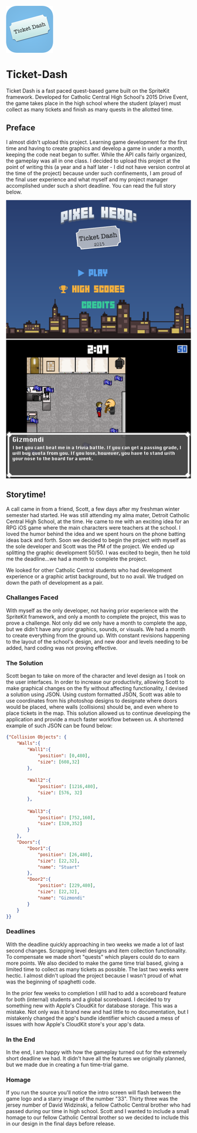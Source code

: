 ![Ticket Dash Logo](/Screenshots/AppIcon-sm.png?raw=true)

# Ticket-Dash
Ticket Dash is a fast paced quest-based game built on the SpriteKit framework. Developed for Catholic Central High School's 2015 Drive Event, the game takes place in the high school where the student (player) must collect as many tickets and finish as many quests in the allotted time.

## Preface
I almost didn't upload this project. Learning game development for the first time and having to create graphics and develop a game in under a month, keeping the code neat began to suffer. While the API calls fairly organized, the gameplay was all in one class. I decided to upload this project at the point of writing this (a year and a half later - I did not have version control at the time of the project) because under such confinements, I am proud of the final user experience and what myself and my project manager accomplished under such a short deadline. You can read the full story below.

![Main Menu](/Screenshots/Main_Menu.png?raw=true)
![Gameplay](/Screenshots/Game_Play_Chat.png?raw=true)

## Storytime!
A call came in from a friend, Scott, a few days after my freshman winter semester had started. He was still attending my alma mater, Detroit Catholic Central High School, at the time. He came to me with an exciting idea for an RPG iOS game where the main characters were teachers at the school. I loved the humor behind the idea and we spent hours on the phone batting ideas back and forth. Soon we decided to begin the project with myself as the sole developer and Scott was the PM of the project. We ended up splitting the graphic development 50/50. I was excited to begin, then he told me the deadline...we had a month to complete the project.

We looked for other Catholic Central students who had development experience or a graphic artist background, but to no avail. We trudged on down the path of development as a pair.

### Challanges Faced
With myself as the only developer, not having prior experience with the SpriteKit framework, and only a month to complete the project, this was to prove a challenge. Not only did we only have a month to complete the app, but we didn't have any prior graphics, sounds, or visuals. We had a month to create everything from the ground up. With constant revisions happening to the layout of the school's design, and new door and levels needing to be added, hard coding was not proving effective.

### The Solution
Scott began to take on more of the character and level design as I took on the user interfaces. In order to increase our productivity, allowing Scott to make graphical changes on the fly without affecting functionality, I devised a solution using JSON. Using custom formatted JSON, Scott was able to use coordinates from his photoshop designs to designate where doors would be placed, where walls (collisions) should be, and even where to place tickets in the map. This solution allowed us to continue developing the application and provide a much faster workflow between us. A shortened example of such JSON can be found below:
```JSON
{"Collision Objects": {
    "Walls":{
        "Wall1":{
            "position": [0,480],
            "size": [608,32]
        },
        
        "Wall2":{
            "position": [1216,480],
            "size": [576, 32]
        },
        
        "Wall3":{
            "position": [752,160],
            "size": [320,352]
        }
    },
    "Doors":{
        "Door1":{
            "position": [26,480],
            "size": [22,32],
            "name": "Stuart"
        },
		"Door2":{
            "position": [229,480],
            "size": [22,32],
            "name": "Gizmondi"
        }
    }
}}
```

### Deadlines
With the deadline quickly approaching in two weeks we made a lot of last second changes. Scrapping level designs and item collection functionality. To compensate we made short "quests" which players could do to earn more points. We also decided to make the game time trial based, giving a limited time to collect as many tickets as possible. The last two weeks were hectic. I almost didn't upload the project because I wasn't proud of what was the beginning of spaghetti code.

In the prior few weeks to completion I still had to add a scoreboard feature for both (internal) students and a global scoreboard. I decided to try something new with Apple's CloudKit for database storage. This was a mistake. Not only was it brand new and had little to no documentation, but I mistakenly changed the app's bundle identifier which caused a mess of issues with how Apple's CloudKit store's your app's data.

### In the End
In the end, I am happy with how the gameplay turned out for the extremely short deadline we had. It didn't have all the features we originally planned, but we made due in creating a fun time-trial game.

### Homage
If you run the source you'll notice the intro screen will flash between the game logo and a starry image of the number "33". Thirty three was the jersey number of David Widzinski, a fellow Catholic Central brother who had passed during our time in high school. Scott and I wanted to include a small homage to our fellow Catholic Central brother so we decided to include this in our design in the final days before release.
